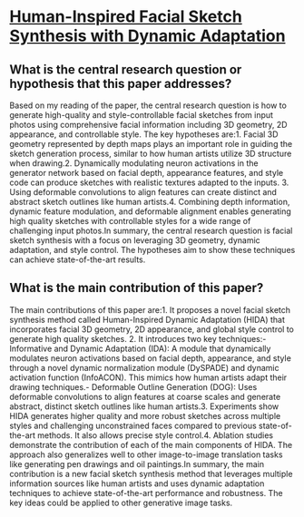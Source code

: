 # [Human-Inspired Facial Sketch Synthesis with Dynamic Adaptation](https://arxiv.org/abs/2309.00216)

## What is the central research question or hypothesis that this paper addresses?

Based on my reading of the paper, the central research question is how to generate high-quality and style-controllable facial sketches from input photos using comprehensive facial information including 3D geometry, 2D appearance, and controllable style. The key hypotheses are:1. Facial 3D geometry represented by depth maps plays an important role in guiding the sketch generation process, similar to how human artists utilize 3D structure when drawing.2. Dynamically modulating neuron activations in the generator network based on facial depth, appearance features, and style code can produce sketches with realistic textures adapted to the inputs. 3. Using deformable convolutions to align features can create distinct and abstract sketch outlines like human artists.4. Combining depth information, dynamic feature modulation, and deformable alignment enables generating high quality sketches with controllable styles for a wide range of challenging input photos.In summary, the central research question is facial sketch synthesis with a focus on leveraging 3D geometry, dynamic adaptation, and style control. The hypotheses aim to show these techniques can achieve state-of-the-art results.


## What is the main contribution of this paper?

The main contributions of this paper are:1. It proposes a novel facial sketch synthesis method called Human-Inspired Dynamic Adaptation (HIDA) that incorporates facial 3D geometry, 2D appearance, and global style control to generate high quality sketches. 2. It introduces two key techniques:- Informative and Dynamic Adaptation (IDA): A module that dynamically modulates neuron activations based on facial depth, appearance, and style through a novel dynamic normalization module (DySPADE) and dynamic activation function (InfoACON). This mimics how human artists adapt their drawing techniques.- Deformable Outline Generation (DOG): Uses deformable convolutions to align features at coarse scales and generate abstract, distinct sketch outlines like human artists.3. Experiments show HIDA generates higher quality and more robust sketches across multiple styles and challenging unconstrained faces compared to previous state-of-the-art methods. It also allows precise style control.4. Ablation studies demonstrate the contribution of each of the main components of HIDA. The approach also generalizes well to other image-to-image translation tasks like generating pen drawings and oil paintings.In summary, the main contribution is a new facial sketch synthesis method that leverages multiple information sources like human artists and uses dynamic adaptation techniques to achieve state-of-the-art performance and robustness. The key ideas could be applied to other generative image tasks.
